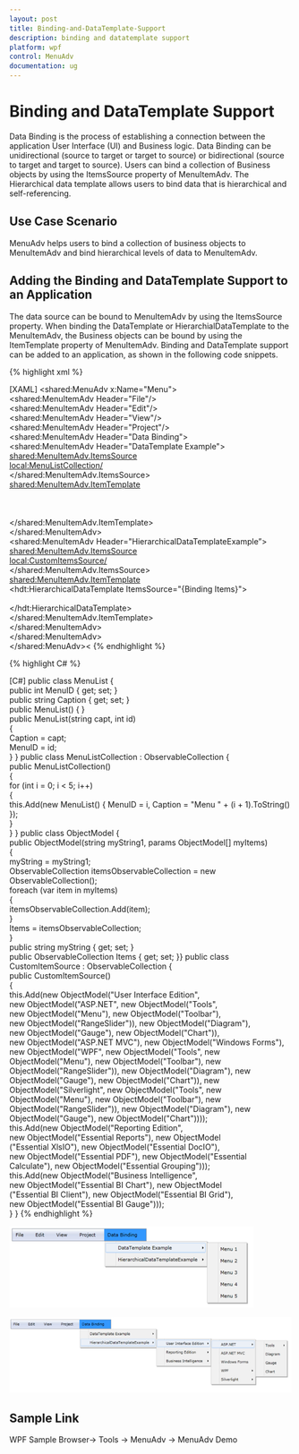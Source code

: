 ```yaml
---
layout: post
title: Binding-and-DataTemplate-Support
description: binding and datatemplate support
platform: wpf
control: MenuAdv
documentation: ug
---
```


# Binding and DataTemplate Support

Data Binding is the process of establishing a connection between the application User Interface (UI) and Business logic. Data Binding can be unidirectional (source to target or target to source) or bidirectional (source to target and target to source). Users can bind a collection of Business objects by using the ItemsSource property of MenuItemAdv. The Hierarchical data template allows users to bind data that is hierarchical and self-referencing.

## Use Case Scenario

MenuAdv helps users to bind a collection of business objects to MenuItemAdv and bind hierarchical levels of data to MenuItemAdv.

## Adding the Binding and DataTemplate Support to an Application

The data source can be bound to MenuItemAdv by using the ItemsSource property. When binding the DataTemplate or HierarchialDataTemplate to the MenuItemAdv, the Business objects can be bound by using the ItemTemplate property of MenuItemAdv. Binding and DataTemplate support can be added to an application, as shown in the following code snippets.

{% highlight xml %}


[XAML]
<shared:MenuAdv x:Name="Menu">               
 <shared:MenuItemAdv Header="File"/>               
 <shared:MenuItemAdv Header="Edit"/>                
 <shared:MenuItemAdv Header="View"/>               
 <shared:MenuItemAdv Header="Project"/>               
 <shared:MenuItemAdv Header="Data Binding">                   
 <shared:MenuItemAdv Header="DataTemplate Example">                    
 <shared:MenuItemAdv.ItemsSource>                               
 <local:MenuListCollection/>                       
 </shared:MenuItemAdv.ItemsSource>                     
 <shared:MenuItemAdv.ItemTemplate>                          
 <DataTemplate>                               
 <TextBlock Text="{Binding Caption}"/>                         
 </DataTemplate>                        
 </shared:MenuItemAdv.ItemTemplate>                 
 </shared:MenuItemAdv>                  
 <shared:MenuItemAdv Header="HierarchicalDataTemplateExample”>                 
 <shared:MenuItemAdv.ItemsSource>                             
 <local:CustomItemsSource/>                        
 </shared:MenuItemAdv.ItemsSource>                     
 <shared:MenuItemAdv.ItemTemplate>                           
 <hdt:HierarchicalDataTemplate ItemsSource="{Binding Items}">           
 <TextBlock Text="{Binding myString}"/>                         
 </hdt:HierarchicalDataTemplate>                      
 </shared:MenuItemAdv.ItemTemplate>                    
 </shared:MenuItemAdv>              
 </shared:MenuItemAdv>           
 </shared:MenuAdv><
{% endhighlight %}

{% highlight C# %}

[C#]
public class MenuList
{       
 public int MenuID { get; set; }       
 public string Caption { get; set; }       
 public MenuList() { }        
 public MenuList(string capt, int id)       
 {           
 Caption = capt;           
 MenuID = id;       
 }
 }
 public class MenuListCollection : ObservableCollection<MenuList>
 {       
 public MenuListCollection()      
 {           
 for (int i = 0; i < 5; i++)          
 {               
 this.Add(new MenuList() 
 { 
 MenuID = i, Caption = "Menu " +   (i + 1).ToString() });      
 }       
 }
 }
 public class ObjectModel
 {   
 public ObjectModel(string myString1, params ObjectModel[] myItems)        
 {           
 myString = myString1;          
 ObservableCollection<ObjectModel> itemsObservableCollection = new ObservableCollection<ObjectModel>();     
 foreach (var item in myItems)          
 {               
 itemsObservableCollection.Add(item);          
 }          
 Items = itemsObservableCollection;       
 }       
 public string myString { get; set; }       
 public ObservableCollection<ObjectModel> Items { get; set; }}
 public class CustomItemSource : ObservableCollection<ObjectModel>
 {        
 public CustomItemSource()    
 {          
 this.Add(new ObjectModel("User Interface Edition",  
 new ObjectModel("ASP.NET", new ObjectModel("Tools",   
 new ObjectModel("Menu"), new ObjectModel("Toolbar"),   
 new ObjectModel("RangeSlider")), new ObjectModel("Diagram"),           
 new ObjectModel("Gauge"), new ObjectModel("Chart")),         
 new ObjectModel("ASP.NET MVC"), new ObjectModel("Windows Forms"),         
 new ObjectModel("WPF", new ObjectModel("Tools", new            
 ObjectModel("Menu"), new ObjectModel("Toolbar"), new           
 ObjectModel("RangeSlider")), new ObjectModel("Diagram"), new         
 ObjectModel("Gauge"), new ObjectModel("Chart")), new          
 ObjectModel("Silverlight", new ObjectModel("Tools", new      
 ObjectModel("Menu"), new ObjectModel("Toolbar"), new        
 ObjectModel("RangeSlider")), new ObjectModel("Diagram"), new         
 ObjectModel("Gauge"), new ObjectModel("Chart"))));           
 this.Add(new ObjectModel("Reporting Edition",            
 new ObjectModel("Essential Reports"), new ObjectModel      
 ("Essential XlsIO"), new ObjectModel("Essential DocIO"),        
 new ObjectModel("Essential PDF"), new ObjectModel("Essential   
 Calculate"), new ObjectModel("Essential Grouping")));          
 this.Add(new ObjectModel("Business Intelligence",          
 new ObjectModel("Essential BI Chart"), new ObjectModel           
 ("Essential BI Client"), new ObjectModel("Essential BI Grid"),   
 new ObjectModel("Essential BI Gauge")));        
 }
 }
{% endhighlight %}





![](Binding-and-DataTemplate-Support_images/Binding-and-DataTemplate-Support_img1.png)



![](Binding-and-DataTemplate-Support_images/Binding-and-DataTemplate-Support_img2.png)



## Sample Link

WPF Sample Browser-> Tools -> MenuAdv -> MenuAdv Demo

